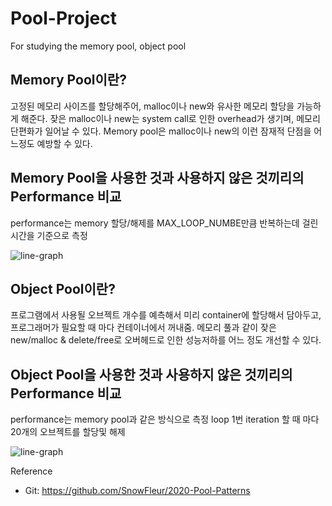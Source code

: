 # Pool-Project
For studying the memory pool, object pool


Memory Pool이란?
----------------
고정된 메모리 사이즈를 할당해주어, malloc이나 new와 유사한 메모리 할당을 가능하게 해준다. 잦은 malloc이나 new는 system call로 인한 overhead가 생기며, 메모리 단편화가 일어날 수 있다.
Memory pool은 malloc이나 new의 이런 잠재적 단점을 어느정도 예방할 수 있다.

Memory Pool을 사용한 것과 사용하지 않은 것끼리의 Performance 비교
--------------------------------------------------------
performance는 memory 할당/해제를 MAX_LOOP_NUMBE만큼 반복하는데 걸린 시간을 기준으로 측정

![line-graph](https://user-images.githubusercontent.com/38073072/125497378-46dcabbb-f439-401e-b2e7-9799a74921f6.png)


Object Pool이란?
----------------
프로그램에서 사용될 오브젝트 개수를 예측해서 미리 container에 할당해서 담아두고, 프로그래머가 필요할 때 마다 컨테이너에서 꺼내줌. 메모리 풀과 같이 잦은 new/malloc & delete/free로 오버헤드로 인한 성능저하를 어느 정도 개선할 수 있다.

Object Pool을 사용한 것과 사용하지 않은 것끼리의 Performance 비교
--------------------------------------------------------
performance는 memory pool과 같은 방식으로 측정
loop 1번 iteration 할 때 마다 20개의 오브젝트를 할당및 해제

![line-graph](https://user-images.githubusercontent.com/38073072/126048272-2a3b67d5-fd2a-48bd-a1e5-288974970998.png)



Reference
* Git: https://github.com/SnowFleur/2020-Pool-Patterns
